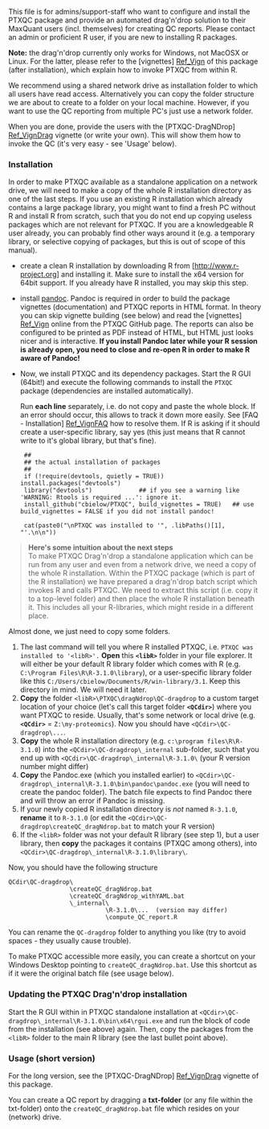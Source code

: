 This file is for admins/support-staff who want to configure and install the PTXQC package
and provide an automated drag'n'drop solution to their MaxQuant users (incl. themselves) for creating QC reports.
Please contact an admin or proficient R user, if you are new to installing R packages.

**Note:** the drag'n'drop currently only works for Windows, not MacOSX or Linux. 
          For the latter, please refer to the [vignettes] [Ref_Vign] of this package (after installation), which explain how to invoke PTXQC from within R.

We recommend using a shared network drive as installation folder to which all users have read access. Alternatively you can copy the folder structure we are about to create to a folder on your local machine. However, if you want to use the QC reporting from multiple PC's just use a network folder.

When you are done, provide the users with the [PTXQC-DragNDrop] [Ref_VignDrag] vignette (or write your own).
This will show them how to invoke the QC (it's very easy - see 'Usage' below).

### Installation
  
In order to make PTXQC available as a standalone application on a network drive, we will need to make a copy of the whole R installation
directory as one of the last steps. If you use an existing R installation which already contains a large package library, you might want to find a fresh PC without R
and install R from scratch, such that you do not end up copying useless packages which are not relevant for PTXQC.
If you are a knowledgeable R user already, you can probably find other ways around it (e.g. a temporary library, or selective copying of packages, but
this is out of scope of this manual).

 - create a clean R installation by downloading R from [http://www.r-project.org] and installing it. Make sure to install the x64 version for 64bit support.
   If you already have R installed, you may skip this step.
 - install [pandoc](https://github.com/jgm/pandoc/releases). Pandoc is required in order to build the package vignettes (documentation) and PTXQC reports in HTML format.
   In theory you can skip vignette building (see below) and read the [vignettes] [Ref_Vign] online from the PTXQC GitHub page.
   The reports can also be configured to be printed as PDF instead of HTML, but HTML just looks nicer and is interactive.
   **If you install Pandoc later while your R session is already open, you need to close and re-open R in order to make R aware of Pandoc!**
 - Now, we install PTXQC and its dependency packages.
   Start the R GUI (64bit!) and execute the following commands to install the `PTXQC` package (dependencies are installed automatically).
   
   Run **each line** separately, i.e. do not copy and paste the whole block.
   If an error should occur, this allows to track it down more easily. See [FAQ - Installation] [Ref_VignFAQ]
   how to resolve them.
   If R is asking if it should create a user-specific library, say yes (this just means that R cannot write to it's global library, but that's fine).
   
        ##
        ## the actual installation of packages
        ##
        if (!require(devtools, quietly = TRUE)) install.packages("devtools")
        library("devtools")             ## if you see a warning like 'WARNING: Rtools is required ...': ignore it.
        install_github("cbielow/PTXQC", build_vignettes = TRUE)   ## use build_vignettes = FALSE if you did not install pandoc!

        cat(paste0("\nPTXQC was installed to '", .libPaths()[1], "'.\n\n"))

> **Here's some intuition about the next steps**   
> To make PTXQC Drag'n'drop a standalone application which can be run from any user and even from a network drive,
> we need a copy of the whole R installation. Within the PTXQC package (which is part of the R installation) we have prepared a 
> drag'n'drop batch script which invokes R and calls PTXQC. We need to extract this script (i.e. copy it to a top-level folder)
> and then place the whole R installation beneath it. This includes all your R-libraries, which might reside in a different place.

Almost done, we just need to copy some folders.
        
 1. The last command will tell you where R installed PTXQC, i.e. `PTXQC was installed to '<libR>'.`
    **Open** this **`<libR>`** folder in your file explorer. It will either be your default R library 
    folder which comes with R (e.g. `C:\Program Files\R\R-3.1.0\library`), or a user-specific library folder like 
    this `C:/Users/cbielow/Documents/R/win-library/3.1`. Keep this directory in mind. We will need it later.
 2. **Copy** the folder `<libR>\PTXQC\dragNdrop\QC-dragdrop` to a custom target location of your choice (let's call this target folder **`<QCdir>`**) where you want PTXQC to reside.
    Usually, that's some network or local drive (e.g. **`<QCdir>`** = `Z:\my-proteomics`). Now you should have `<QCdir>\QC-dragdrop\...`.
 3. **Copy** the whole R installation directory (e.g. `c:\program files\R\R-3.1.0`) into the `<QCdir>\QC-dragdrop\_internal` sub-folder,
    such that you end up with `<QCdir>\QC-dragdrop\_internal\R-3.1.0\` (your R version number might differ)
 4. **Copy** the Pandoc.exe (which you installed earlier) to `<QCdir>\QC-dragdrop\_internal\R-3.1.0\bin\pandoc\pandoc.exe` (you will need to create the pandoc folder).
    The batch file expects to find Pandoc there and will throw an error if Pandoc is missing.
 5. If your newly copied R installation directory is _not_ named `R-3.1.0`, **rename** it to `R-3.1.0` 
    (or edit the `<QCdir>\QC-dragdrop\createQC_dragNdrop.bat` to match your R version)
 6. If the `<libR>` folder was not your default R library (see step 1), but a user library, then **copy** the packages it contains (PTXQC among others),
    into `<QCdir>\QC-dragdrop\_internal\R-3.1.0\library\`.
 
Now, you should have the following structure

    QCdir\QC-dragdrop\
                     \createQC_dragNdrop.bat
                     \createQC_dragNdrop_withYAML.bat
                     \_internal\
                               \R-3.1.0\...  (version may differ)
                               \compute_QC_report.R
 
You can rename the `QC-dragdrop` folder to anything you like (try to avoid spaces - they usually cause trouble).

To make PTXQC accessible more easily, you can create a shortcut on your Windows Desktop pointing to `createQC_dragNdrop.bat`. Use this shortcut as if it were the original batch file (see usage below).


### Updating the PTXQC Drag'n'drop installation

Start the R GUI within in PTXQC standalone installation at `<QCdir>\QC-dragdrop\_internal\R-3.1.0\bin\x64\rgui.exe` and
run the block of code from the installation (see above) again. Then, copy the packages from the `<libR>` folder to the main R library (see the last bullet point above).
 
 
### Usage (short version)

  For the long version, see the [PTXQC-DragNDrop] [Ref_VignDrag] vignette of this package.
  
  You can create a QC report by dragging a **txt-folder** (or any file within the txt-folder)
  onto the `createQC_dragNdrop.bat` file which resides on your (network) drive.


  [Ref_Vign]: https://github.com/cbielow/PTXQC/tree/master/vignettes
  [Ref_VignDrag]: https://github.com/cbielow/PTXQC/blob/master/vignettes/PTXQC-DragNDrop.Rmd
  [Ref_VignFAQ]: https://github.com/cbielow/PTXQC/blob/master/vignettes/PTXQC-FAQ.Rmd